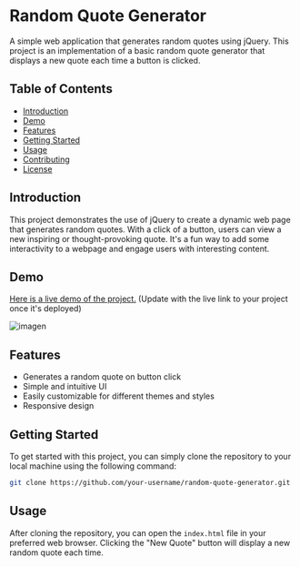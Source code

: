 # Random Quote Generator

A simple web application that generates random quotes using jQuery. This project is an implementation of a basic random quote generator that displays a new quote each time a button is clicked.

## Table of Contents

- [Introduction](#introduction)
- [Demo](#demo)
- [Features](#features)
- [Getting Started](#getting-started)
- [Usage](#usage)
- [Contributing](#contributing)
- [License](#license)

## Introduction

This project demonstrates the use of jQuery to create a dynamic web page that generates random quotes. With a click of a button, users can view a new inspiring or thought-provoking quote. It's a fun way to add some interactivity to a webpage and engage users with interesting content.

## Demo

[Here is a live demo of the project.](https://alejandro-random-quote.netlify.app/) (Update with the live link to your project once it's deployed)

![imagen](https://github.com/AlejandroArroyo1999/random-quote/assets/100277339/ae186d2e-505d-4207-b185-6cd1eba6cac9)

## Features

- Generates a random quote on button click
- Simple and intuitive UI
- Easily customizable for different themes and styles
- Responsive design

## Getting Started

To get started with this project, you can simply clone the repository to your local machine using the following command:

```bash
git clone https://github.com/your-username/random-quote-generator.git
```

## Usage

After cloning the repository, you can open the `index.html` file in your preferred web browser. Clicking the "New Quote" button will display a new random quote each time.
